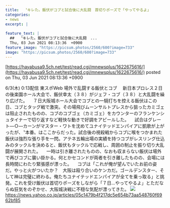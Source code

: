```yaml
---
title:  〝キレた〟飯伏がコブと試合後に大乱闘　首切りポーズで「やってやるよ」  
categories:
- news
excerpt: |
  
feature_text: |
  ##  〝キレた〟飯伏がコブと試合後に大乱闘　...
  Thu, 03 Jun 2021 08:13:36  +0900
feature_image: "https://picsum.photos/2560/600?image=733"
image: "https://picsum.photos/2560/600?image=733"
---
```


[https://hayabusa9.5ch.net/test/read.cgi/mnewsplus/1622675616/](https://hayabusa9.5ch.net/test/read.cgi/mnewsplus/1622675616/)
posted on Thu, 03 Jun 2021 08:13:36  +0900

<!--more-->

6/3(木) 0:13配信 東スポWeb 場外で乱闘する飯伏とコブ 　新日本プロレス２日の後楽園ホール大会で、飯伏幸太（３８）がジェフ・コブ（３８）と大乱闘を繰り広げた。 　７日大阪城ホール大会でコブとの一騎打ちを控える飯伏はこの日、コブとタッグ戦で激突。その場飛びムーンサルトプレスから狙ったカミゴェは阻止されたものの、コブのコブゴェ（カミゴェ）をカウンターのフランケンシュタイナーで切り返すなど軽快な動きで好調をアピールした。 　試合はグレート—Ｏ—カーンがマスター・ワトを沈めてユナイテッドエンパイアに凱歌が上がったが、〝本番〟はここからだった。試合後の視殺戦からコブに喉をつかまれた飯伏は強烈な張り手を一閃。アテネ五輪出場の実績を持つコブがレスリング仕込みのタックルを決めると、飯伏もタックルで応戦し、周囲の制止を振り切り大乱闘が展開された。 　一時は引き離されたものの、なおも収まらない飯伏は場外で再びコブに襲い掛かる。何とかセコンドが両者を引き離したものの、会場には長時間にわたり緊張感が漂った。 　コブは「これが俺が望んでいたお前の姿だ。やっと火がついたか？　大阪は殴り合いのケンカだ。ゴールデンスター、そして神は完璧に終わる。俺たちユナイテッドエンパイアが全てを乗っ取る」と挑発。これを受け飯伏は首切りポーズをしながら「７日…やってやるよ」とただならぬ狂気をのぞかせ、大阪城決戦に不穏な気配が漂ってきた。 ![](https://amd-pctr.c.yimg.jp/r/iwiz-amd/20210603-03247080-tospoweb-000-7-view.jpg) https://news.yahoo.co.jp/articles/05c1479b4f217dc5e654b73aa548760f6962bf85
